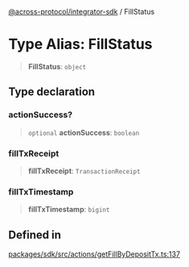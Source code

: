 [@across-protocol/integrator-sdk](../globals.md) / FillStatus

# Type Alias: FillStatus

> **FillStatus**: `object`

## Type declaration

### actionSuccess?

> `optional` **actionSuccess**: `boolean`

### fillTxReceipt

> **fillTxReceipt**: `TransactionReceipt`

### fillTxTimestamp

> **fillTxTimestamp**: `bigint`

## Defined in

[packages/sdk/src/actions/getFillByDepositTx.ts:137](https://github.com/across-protocol/toolkit/blob/eee89a253938d54aa640eb34f40c2d714b9d031f/packages/sdk/src/actions/getFillByDepositTx.ts#L137)
